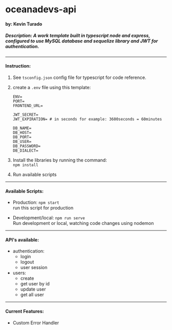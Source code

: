 # oceanadevs-api
#### by: Kevin Turado

##### Description: A work template built in typescript node and express, configured to use MySQL database and sequelize library and JWT for authentication.
---
#### Instruction:
1. See `tsconfig.json` config file for typescript for code reference. <br>
2. create a `.env` file using this template: <br>
    ```
    ENV=  
    PORT=  
    FRONTEND_URL=
    
    JWT_SECRET=
    JWT_EXPIRATION= # in seconds for example: 3600seconds = 60minutes
    
    DB_NAME=
    DB_HOST=
    DB_PORT=
    DB_USER=
    DB_PASSWORD=
    DB_DIALECT=
    ```

3. Install the libraries by running the command:<br>
`npm install`
4. Run available scripts
---
#### Available Scripts:
- Production: 
`npm start `<br>
run this script for production<br>

- Development/local: 
`npm run serve`<br>
Run development or local, watching code changes using nodemon <br>
---
#### API's available: 
- authentication: 
    - login
    - logout
    - user session
- users:
    - create
    - get user by id
    - update user
    - get all user
---
#### Current Features:
  - Custom Error Handler
